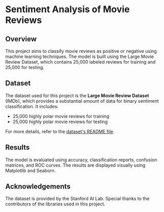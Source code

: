 # Sentiment Analysis of Movie Reviews

## Overview
This project aims to classify movie reviews as positive or negative using machine learning techniques. The model is built using the Large Movie Review Dataset, which contains 25,000 labeled reviews for training and 25,000 for testing.

## Dataset
The dataset used for this project is the **Large Movie Review Dataset** (IMDb), which provides a substantial amount of data for binary sentiment classification. It includes:
- 25,000 highly polar movie reviews for training
- 25,000 highly polar movie reviews for testing

For more details, refer to the [dataset's README file](https://ai.stanford.edu/~amaas/data/sentiment/).

## Results
The model is evaluated using accuracy, classification reports, confusion matrices, and ROC curves. The results are displayed visually using Matplotlib and Seaborn.

## Acknowledgements
The dataset is provided by the Stanford AI Lab.
Special thanks to the contributors of the libraries used in this project.
